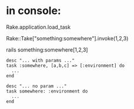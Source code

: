 in console:
===========

Rake.application.load_task

Rake::Take["something:somewhere"].invoke(1,2,3)

rails something:somewhere[1,2,3]

```
desc "... with params ..."
task :somewhere, [a,b,c] => [:environment] do
  ...
end

desc "... no param ..."
task somewhere: :environment do
  ...
end
```
